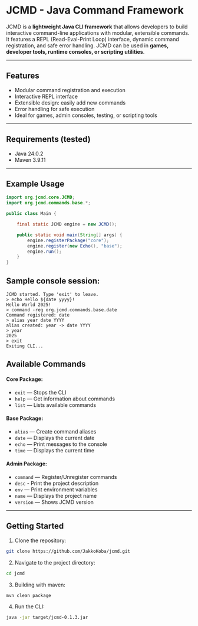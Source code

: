 # JCMD - Java Command Framework

JCMD is a **lightweight Java CLI framework** that allows developers to build interactive command-line applications with modular, extensible commands.  
It features a REPL (Read-Eval-Print Loop) interface, dynamic command registration, and safe error handling. JCMD can be used in **games, developer tools, runtime consoles, or scripting utilities**.

---

## Features
- Modular command registration and execution
- Interactive REPL interface
- Extensible design: easily add new commands
- Error handling for safe execution
- Ideal for games, admin consoles, testing, or scripting tools

---

## Requirements (tested)
- Java 24.0.2
- Maven 3.9.11

---

## Example Usage

```java
import org.jcmd.core.JCMD;
import org.jcmd.commands.base.*;

public class Main {

    final static JCMD engine = new JCMD();

    public static void main(String[] args) {
        engine.registerPackage("core");
        engine.register(new Echo(), "base");
        engine.run();
    }
}
```

## Sample console session:
```
JCMD started. Type 'exit' to leave.
> echo Hello ${date yyyy}!
Hello World 2025!
> command -reg org.jcmd.commands.base.date
Command registered: date
> alias year date YYYY
alias created: year -> date YYYY
> year
2025
> exit
Exiting CLI...
```

## Available Commands

#### Core Package:
- `exit` — Stops the CLI
- `help` — Get information about commands
- `list` — Lists available commands
#### Base Package:
- `alias` — Create command aliases
- `date` — Displays the current date
- `echo` — Print messages to the console
- `time` — Displays the current time
#### Admin Package:
- `command` — Register/Unregister commands
- `desc` - Print the project description
- `env` — Print environment variables
- `name` — Displays the project name
- `version` — Shows JCMD version

---

## Getting Started

1. Clone the repository:
```bash
git clone https://github.com/JakkoKoba/jcmd.git
```
2. Navigate to the project directory:
```bash
cd jcmd
```
3. Building with maven:
```bash
mvn clean package
```
4. Run the CLI:
```bash
java -jar target/jcmd-0.1.3.jar
```
